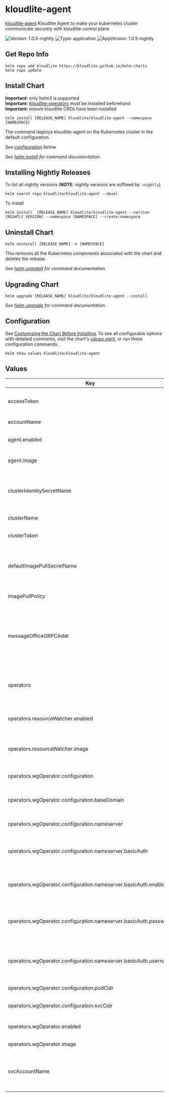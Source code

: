 # kloudlite-agent

[kloudlite-agent](https://github.com/kloudlite.io/helm-charts/charts/kloudlite-agent) Kloudlite Agent to make your kubernetes cluster communicate securely with kloudlite control plane

![Version: 1.0.5-nightly](https://img.shields.io/badge/Version-1.0.5--nightly-informational?style=flat-square) ![Type: application](https://img.shields.io/badge/Type-application-informational?style=flat-square) ![AppVersion: 1.0.5-nightly](https://img.shields.io/badge/AppVersion-1.0.5--nightly-informational?style=flat-square)

## Get Repo Info

```console
helm repo add kloudlite https://kloudlite.github.io/helm-charts
helm repo update
```

## Install Chart

**Important:** only helm3 is supported</br>
**Important:** [kloudlite-operators](../kloudlite-operators) must be installed beforehand</br>
**Important:** ensure kloudlite CRDs have been installed</br>

```console
helm install [RELEASE_NAME] kloudlite/kloudlite-agent --namespace [NAMESPACE]
```

The command deploys kloudlite-agent on the Kubernetes cluster in the default configuration.

_See [configuration](#configuration) below._

_See [helm install](https://helm.sh/docs/helm/helm_install/) for command documentation._

## Installing Nightly Releases

To list all nightly versions (**NOTE**: nightly versions are suffixed by `-nightly`)

```console
helm search repo kloudlite/kloudlite-agent --devel
```

To install
```console
helm install  [RELEASE_NAME] kloudlite/kloudlite-agent --version [NIGHTLY_VERSION] --namespace [NAMESPACE] --create-namespace
```

## Uninstall Chart

```console
helm uninstall [RELEASE_NAME] -n [NAMESPACE]
```

This removes all the Kubernetes components associated with the chart and deletes the release.

_See [helm uninstall](https://helm.sh/docs/helm/helm_uninstall/) for command documentation._

## Upgrading Chart

```console
helm upgrade [RELEASE_NAME] kloudlite/kloudlite-agent --install
```

_See [helm upgrade](https://helm.sh/docs/helm/helm_upgrade/) for command documentation._

## Configuration

See [Customizing the Chart Before Installing](https://helm.sh/docs/intro/using_helm/#customizing-the-chart-before-installing). To see all configurable options with detailed comments, visit the chart's [values.yaml](./values.yaml), or run these configuration commands:

```console
helm show values kloudlite/kloudlite-agent
```

## Values

| Key | Type | Default | Description |
|-----|------|---------|-------------|
| accessToken | string | `""` | kloudlite issued access token (if already have) |
| accountName | string | `"‼️ Required"` | kloudlite account name |
| agent.enabled | bool | `true` | enable/disable kloudlite agent |
| agent.image | string | `"ghcr.io/kloudlite/agents/kl-agent:v1.0.5-nightly"` | kloudlite agent image name and tag |
| clusterIdentitySecretName | string | `"kl-cluster-identity"` | cluster identity secret name, which keeps cluster token and access token |
| clusterName | string | `"‼️ Required"` | kloudlite cluster name |
| clusterToken | string | `"‼️ Required"` | kloudlite issued cluster token |
| defaultImagePullSecretName | string | `"kl-image-pull-creds"` | default image pull secret name, defaults to kl-image-pull-creds |
| imagePullPolicy | string | `"Always"` | container image pull policy |
| messageOfficeGRPCAddr | string | `"message-office-api.dev.kloudlite.io:443"` | kloudlite message office api grpc address, should be in the form of 'grpc-host:grcp-port' |
| operators | object | `{"resourceWatcher":{"enabled":true,"image":"ghcr.io/kloudlite/agents/resource-watcher:v1.0.5-nightly"},"wgOperator":{"configuration":{"baseDomain":"<wg-base-domain>","nameserver":{"basicAuth":{"enabled":true,"password":"<dns-api-basic-auth-password>","username":"<dns-api-basic-auth-username>"},"endpoint":"<https://dns-api-endpoint>"},"podCidr":"10.42.0.0/16","svcCidr":"10.43.0.0/16"},"enabled":true,"image":"ghcr.io/kloudlite/agent/operator/wg:v1.0.5-nightly"}}` | configuration for different kloudlite operators used in this chart |
| operators.resourceWatcher.enabled | bool | `true` | enable/disable kloudlite resource watcher |
| operators.resourceWatcher.image | string | `"ghcr.io/kloudlite/agents/resource-watcher:v1.0.5-nightly"` | kloudlite resource watcher image name and tag |
| operators.wgOperator.configuration | object | `{"baseDomain":"<wg-base-domain>","nameserver":{"basicAuth":{"enabled":true,"password":"<dns-api-basic-auth-password>","username":"<dns-api-basic-auth-username>"},"endpoint":"<https://dns-api-endpoint>"},"podCidr":"10.42.0.0/16","svcCidr":"10.43.0.0/16"}` | wireguard configuration options |
| operators.wgOperator.configuration.baseDomain | string | `"<wg-base-domain>"` | baseDomain for wireguard service, to be exposed |
| operators.wgOperator.configuration.nameserver | object | `{"basicAuth":{"enabled":true,"password":"<dns-api-basic-auth-password>","username":"<dns-api-basic-auth-username>"},"endpoint":"<https://dns-api-endpoint>"}` | dns nameserver http endpoint |
| operators.wgOperator.configuration.nameserver.basicAuth | object | `{"enabled":true,"password":"<dns-api-basic-auth-password>","username":"<dns-api-basic-auth-username>"}` | basic auth configurations for dns nameserver http endpoint |
| operators.wgOperator.configuration.nameserver.basicAuth.enabled | bool | `true` | whether to enable basic auth for dns nameserver http endpoint |
| operators.wgOperator.configuration.nameserver.basicAuth.password | string | `"<dns-api-basic-auth-password>"` | if enabled, basic auth password for dns nameserver http endpoint |
| operators.wgOperator.configuration.nameserver.basicAuth.username | string | `"<dns-api-basic-auth-username>"` | if enabled, basic auth username for dns nameserver http endpoint |
| operators.wgOperator.configuration.podCidr | string | `"10.42.0.0/16"` | cluster pods CIDR range |
| operators.wgOperator.configuration.svcCidr | string | `"10.43.0.0/16"` | cluster services CIDR range |
| operators.wgOperator.enabled | bool | `true` | whether to enable wg operator |
| operators.wgOperator.image | string | `"ghcr.io/kloudlite/agent/operator/wg:v1.0.5-nightly"` | wg operator image and tag |
| svcAccountName | string | `"kloudlite-cluster-svc-account"` | k8s service account name, which all the pods installed by this chart uses |
